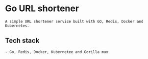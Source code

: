 # Go URL shortener

    A simple URL shortener service built with GO, Redis, Docker and Kubernetes.

## Tech stack

    - Go, Redis, Docker, Kubernetee and Gorilla mux
